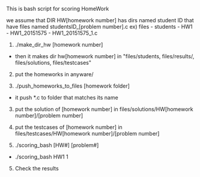 This is bash script for scoring HomeWork

we assume that DIR HW[homework number] has dirs named student ID that have files named studentsID_[problem number].c
ex) files - students - HW1 - HW1_20151575 - HW1_20151575_1.c

1. ./make_dir_hw [homework number]
- then it makes dir hw[homework number] in "files/students, files/results/, files/solutions, files/testcases"

2. put the homeworks in anyware/

3. ./push_homeworks_to_files [homework folder]
- it push *.c to folder that matches its name

3. put the solution of [homework number] in files/solutions/HW[homework number]/[problem number]

4. put the testcases of [homework number] in files/testcases/HW[homework number]/[problem number]

5. ./scoring_bash [HW#] [problem#] 
- ./scoring_bash HW1 1

5. Check the results
